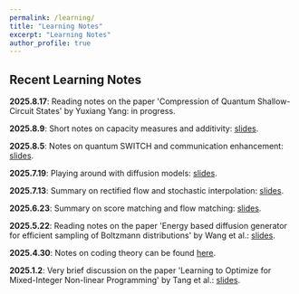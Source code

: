 ```yaml
---
permalink: /learning/
title: "Learning Notes"
excerpt: "Learning Notes"
author_profile: true
---
```


## Recent Learning Notes
<p><strong>2025.8.17</strong>: Reading notes on the paper 'Compression of Quantum Shallow-Circuit States' by Yuxiang Yang: in progress.</p>


<p><strong>2025.8.9</strong>: Short notes on capacity measures and additivity: <a href="/files/Short_notes_on_capacity_measures_and_additivity.pdf">slides</a>.</p>

<p><strong>2025.8.5</strong>: Notes on quantum SWITCH and communication enhancement: <a href="/files/Quantum_SWITCH_for_Communication_Enhancement.pdf">slides</a>.</p>



<p><strong>2025.7.19</strong>: Playing around with diffusion models: <a href="/files/fun with diffusion models.pptx">slides</a>.</p>


<p><strong>2025.7.13</strong>: Summary on rectified flow and stochastic interpolation: <a href="/files/Rectified_flow_stochastic_interpolation.pdf">slides</a>.</p>

<p><strong>2025.6.23</strong>: Summary on score matching and flow matching: <a href="/files/Score_matching_flow_matching.pdf">slides</a>.</p>

<p><strong>2025.5.22</strong>: Reading notes on the paper 'Energy based diffusion generator for efficient sampling of Boltzmann distributions' by Wang et al.: <a href="/files/energy_based_diffusion.pdf">slides</a>.</p>

<p><strong>2025.4.30</strong>: Notes on coding theory can be found <a href="https://github.com/YaoSiqi2003/Notes-on-coding-theory">here</a>.</p>

<p><strong>2025.1.2</strong>: Very brief discussion on the paper 'Learning to Optimize for Mixed-Integer Non-linear Programming' by Tang et al.: <a href="/files/MINLP_Presentation.pdf">slides</a>.</p> 